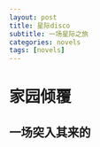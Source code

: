 ```yaml
---
layout: post
title: 星际disco
subtitle: 一场星际之旅
categories: novels
tags: [novels]
---
```


# 家园倾覆

## 一场突入其来的 